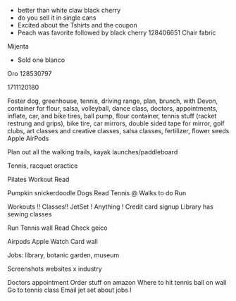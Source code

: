 
- better than white claw black cherry 
- do you sell it in single cans
- Excited about the Tshirts and the coupon 
- Peach was favorite followed by black cherry 
128406651
Chair fabric 

Mijenta
- Sold one blanco 

Oro
128530797

1711120180

Foster dog, greenhouse, tennis, driving range, plan, brunch, with Devon, container for flour, salsa, volleyball, dance class, doctors, appointments, inflate, car, and bike tires, ball pump, flour container, tennis stuff (racket restrung and grips), bike tire, car mirrors, double sided tape for mirror, golf clubs, art classes and creative classes, salsa classes, fertilizer, flower seeds
Apple AirPods 

Plan out all the walking trails, kayak launches/paddleboard

Tennis, racquet oractice

Pilates
Workout
Read

Pumpkin snickerdoodle
Dogs
Read
Tennis @
Walks to do
Run


Workouts !! Classes!! JetSet ! Anything !
Credit card signup 
Library has sewing classes

Run
Tennis wall
Read
Check geico 

Airpods
Apple Watch 
Card wall


Jobs: library, botanic garden, museum 

Screenshots websites x industry

Doctors appointment 
Order stuff on amazon
Where to hit tennis ball on wall
Go to tennis class
Email jet set about jobs l
